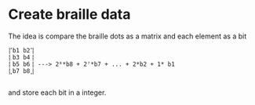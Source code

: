 # Create braille data
The idea is compare the braille dots as a matrix and each element as a bit
```
⡏b1 b2⢹
⡇b3 b4⢸ 
⡇b5 b6⢸ ---> 2⁸*b8 + 2⁷*b7 + ... + 2*b2 + 1* b1
⣇b7 b8⣸
 
 ```
 and store each bit in a integer.
